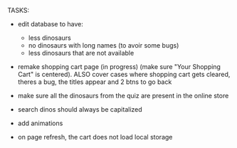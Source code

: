 TASKS:

- edit database to have:

  - less dinosaurs
  - no dinosaurs with long names (to avoir some bugs)
  - less dinosaurs that are not available

- remake shopping cart page (in progress) (make sure "Your Shopping Cart" is centered). ALSO cover cases where shopping cart gets cleared, theres a bug, the titles appear and 2 btns to go back
- make sure all the dinosaurs from the quiz are present in the online store
- search dinos should always be capitalized
- add animations
- on page refresh, the cart does not load local storage
